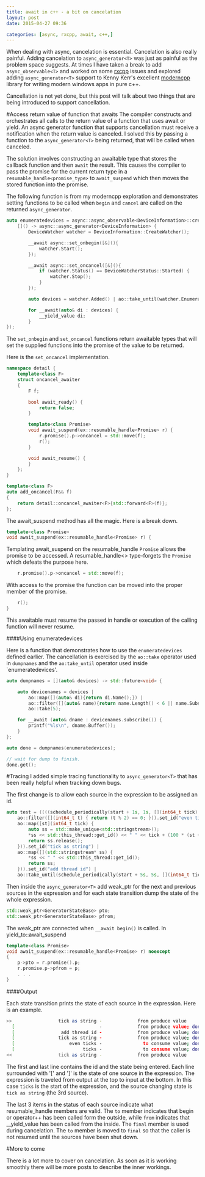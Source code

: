 ```yaml
---
title: await in c++ - a bit on cancelation
layout: post
date: 2015-04-27 09:36

categories: [async, rxcpp, await, c++,]
---
```


When dealing with async, cancelation is essential. Cancelation is also really painful. Adding cancelation to `async_generator<T>` was just as painful as the problem space suggests. At times I have taken a break to add `async_observable<T>` and worked on some [rxcpp](https://github.com/Reactive-Extensions/RxCpp) issues and explored adding `async_generator<T>` support to Kenny Kerr's excellent [moderncpp](http://moderncpp.com/) library for writing modern windows apps in pure c++. 

Cancellation is not yet done, but this post will talk about two things that are being introduced to support cancellation.

#Access return value of function that awaits
The compiler constructs and orchestrates all calls to the return value of a function that uses await or yield. An async generator function that supports cancellation must receive a notification when the return value is canceled. I solved this by passing a function to the `async_generator<T>` being returned, that will be called when canceled.

The solution involves constructing an awaitable type that stores the callback function and then `await` the result. This causes the compiler to pass the promise for the current return type in a `resumable_handle<promise_type>` to `await_suspend` which then moves the stored function into the promise.

The following function is from my moderncpp exploration and demonstrates setting functions to be called when `begin` and `cancel` are called on the returned `async_generator`.

```cpp
auto enumeratedevices = async::async_observable<DeviceInformation>::create(
    []() -> async::async_generator<DeviceInformation> {
        DeviceWatcher watcher = DeviceInformation::CreateWatcher();

        __await async::set_onbegin([&](){
            watcher.Start();
        });

        __await async::set_oncancel([&](){
            if (watcher.Status() == DeviceWatcherStatus::Started) {
                watcher.Stop();
            }
        });

        auto devices = watcher.Added() | ao::take_until(watcher.EnumerationCompleted());

        for __await(auto& di : devices) {
            __yield_value di;
        }
});
```

The `set_onbegin` and `set_oncancel` functions return awaitable types that will set the supplied functions into the promise of the value to be returned.

Here is the `set_oncancel` implementation.

```cpp
namespace detail {
    template<class F>
    struct oncancel_awaiter
    {
        F f;

        bool await_ready() {
            return false;
        }

        template<class Promise>
        void await_suspend(ex::resumable_handle<Promise> r) {
            r.promise().p->oncancel = std::move(f);
            r();
        }

        void await_resume() {
        }
    };
}

template<class F>
auto add_oncancel(F&& f)
{
    return detail::oncancel_awaiter<F>{std::forward<F>(f)};
};
```

The await_suspend method has all the magic. Here is a break down.

```cpp
template<class Promise>
void await_suspend(ex::resumable_handle<Promise> r) {
```

Templating await_suspend on the resumable_handle `Promise` allows the promise to be accessed. A resumable_handle<> type-forgets the `Promise` which defeats the purpose here.

```cpp
    r.promise().p->oncancel = std::move(f);
```

With access to the promise the function can be moved into the proper member of the promise.

```cpp
    r();
}
```

This awaitable must resume the passed in handle or execution of the calling function will never resume.

####Using enumeratedevices

Here is a function that demonstrates how to use the `enumeratedevices` defined earlier. The cancellation is exercised by the `ao::take` operator used in `dumpnames` and the `ao:take_until` operator used inside `enumeratedevices'.

```cpp
auto dumpnames = [](auto& devices) -> std::future<void> {

    auto devicenames = devices | 
        ao::map([](auto& di){return di.Name();}) | 
        ao::filter([](auto& name){return name.Length() < 6 || name.Substring(0, 6) != L"VMware";}) | 
        ao::take(5);

    for __await (auto& dname : devicenames.subscribe()) {
        printf("%ls\n", dname.Buffer());
    }
};

auto done = dumpnames(enumeratedevices);

// wait for dump to finish.
done.get();
```

#Tracing
I added simple tracing functionality to `async_generator<T>` that has been really helpful when tracking down bugs.

The first change is to allow each source in the expression to be assigned an id. 

```cpp
auto test = ((((schedule_periodically(start + 1s, 1s, [](int64_t tick) {return tick; }).set_id("ticks") |
    ao::filter([](int64_t t) { return (t % 2) == 0; })).set_id("even ticks") |
    ao::map([st](int64_t tick) {
        auto ss = std::make_unique<std::stringstream>();
        *ss << std::this_thread::get_id() << " " << tick + (100 * (st + 1));
        return ss.release();
    })).set_id("tick as string") |
    ao::map([](std::stringstream* ss) {
        *ss << " " << std::this_thread::get_id();
        return ss;
    })).set_id("add thread id") |
    ao::take_until(schedule_periodically(start + 5s, 5s, [](int64_t tick) {return tick; }).set_id("cancelation"))).set_id("take 5s");
```

Then inside the `async_generator<T>` add weak_ptr for the next and previous sources in the expression and for each state transition dump the state of the whole expression.

```cpp
std::weak_ptr<GeneratorStateBase> pto;
std::weak_ptr<GeneratorStateBase> pfrom;
```

The weak_ptr are connected when `__await begin()` is called. In yield_to::await_suspend

```cpp
template<class Promise>
void await_suspend(ex::resumable_handle<Promise> r) noexcept
{
    p->pto = r.promise().p;
    r.promise.p->pfrom = p;
    . . .
}
```

####Output

Each state transition prints the state of each source in the expression. Here is an example.

```sh
>>                 tick as string -             from produce value
  [                               -             from produce value; done=0, cancel=0, error=0, to=1, from=0, final=0]
  [                 add thread id -             from produce value; done=0, cancel=0, error=0, to=1, from=0, final=0]
  [                tick as string -             from produce value; done=0, cancel=0, error=0, to=1, from=1, final=0]
  [                    even ticks -               to consume value; done=0, cancel=0, error=0, to=0, from=1, final=0]
  [                         ticks -               to consume value; done=0, cancel=0, error=0, to=0, from=1, final=0]
<<                 tick as string -             from produce value
```

The first and last line contains the id and the state being entered. Each line surrounded with '[' and ']' is the state of one source in the expression. The expression is traveled from output at the top to input at the bottom. In this case `ticks` is the start of the expression, and the source changing state is `tick as string` (the 3rd source).

The last 3 items in the status of each source indicate what resumable_handle members are valid. The `to` member indicates that begin or operator++ has been called form the outside, while `from` indicates that __yield_value has been called from the inside. The `final` member is used during cancelation. The `to` member is moved to `final` so that the caller is not resumed until the sources have been shut down.

#More to come

There is a lot more to cover on cancelation. As soon as it is working smoothly there will be more posts to describe the inner workings.
